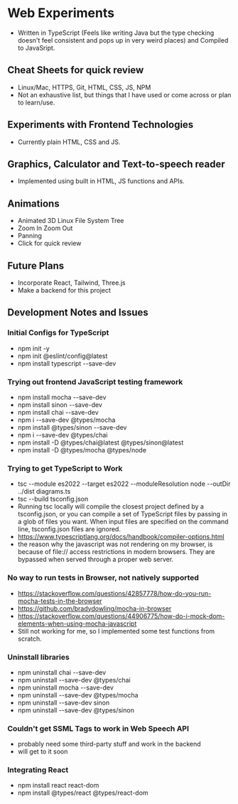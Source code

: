 # Web Experiments
- Written in TypeScript (Feels like writing Java but the type checking doesn't feel consistent and pops up in very weird places) and Compiled to JavaSript.

## Cheat Sheets for quick review
- Linux/Mac, HTTPS, Git, HTML, CSS, JS, NPM
- Not an exhaustive list, but things that I have used or come across or plan to learn/use.

## Experiments with Frontend Technologies
- Currently plain HTML, CSS and JS.

## Graphics, Calculator and Text-to-speech reader
- Implemented using built in HTML, JS functions and APIs.

## Animations
- Animated 3D Linux File System Tree
- Zoom In Zoom Out
- Panning
- Click for quick review

## Future Plans
- Incorporate React, Tailwind, Three.js
- Make a backend for this project

## Development Notes and Issues
### Initial Configs for TypeScript
- npm init -y
- npm init @eslint/config@latest
- npm install typescript --save-dev
### Trying out frontend JavaScript testing framework
- npm install mocha --save-dev
- npm install sinon --save-dev
- npm install chai --save-dev
- npm i --save-dev @types/mocha
- npm install @types/sinon --save-dev
- npm i --save-dev @types/chai
- npm install -D @types/chai@latest @types/sinon@latest
- npm install -D @types/mocha @types/node
### Trying to get TypeScript to Work
- tsc --module es2022 --target es2022 --moduleResolution node --outDir ../dist diagrams.ts
- tsc --build tsconfig.json
- Running tsc locally will compile the closest project defined by a tsconfig.json,
or you can compile a set of TypeScript files by passing in a glob of files you want.
When input files are specified on the command line, tsconfig.json files are ignored.
- https://www.typescriptlang.org/docs/handbook/compiler-options.html
- the reason why the javascript was not rendering on my browser, is because of file:// access restrictions in modern browsers. They are bypassed when served through a proper web server.
### No way to run tests in Browser, not natively supported
- https://stackoverflow.com/questions/42857778/how-do-you-run-mocha-tests-in-the-browser
- https://github.com/bradydowling/mocha-in-browser
- https://stackoverflow.com/questions/44906775/how-do-i-mock-dom-elements-when-using-mocha-javascript
- Still not working for me, so I implemented some test functions from scratch.
### Uninstall libraries
- npm uninstall chai --save-dev
- npm uninstall --save-dev @types/chai
- npm uninstall mocha --save-dev
- npm uninstall --save-dev @types/mocha
- npm uninstall --save-dev sinon
- npm uninstall --save-dev @types/sinon
### Couldn't get SSML Tags to work in Web Speech API
- probably need some third-party stuff and work in the backend
- will get to it soon
### Integrating React
- npm install react react-dom
- npm install @types/react @types/react-dom